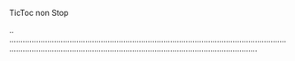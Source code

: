 TicToc non Stop

..
...........................................................................................................................................................................................................................................